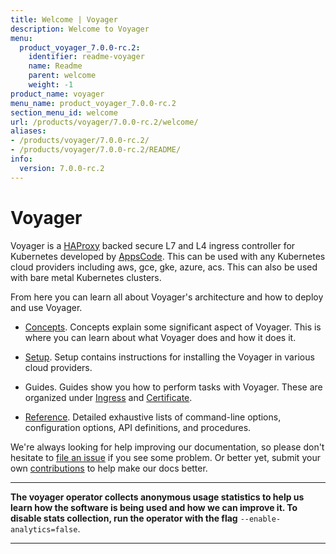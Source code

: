 ```yaml
---
title: Welcome | Voyager
description: Welcome to Voyager
menu:
  product_voyager_7.0.0-rc.2:
    identifier: readme-voyager
    name: Readme
    parent: welcome
    weight: -1
product_name: voyager
menu_name: product_voyager_7.0.0-rc.2
section_menu_id: welcome
url: /products/voyager/7.0.0-rc.2/welcome/
aliases:
- /products/voyager/7.0.0-rc.2/
- /products/voyager/7.0.0-rc.2/README/
info:
  version: 7.0.0-rc.2
---
```


# Voyager

Voyager is a [HAProxy](http://www.haproxy.org/) backed secure L7 and L4 ingress controller for Kubernetes developed by [AppsCode](https://appscode.com). This can be used with any Kubernetes cloud providers including aws, gce, gke, azure, acs. This can also be used with bare metal Kubernetes clusters.

From here you can learn all about Voyager's architecture and how to deploy and use Voyager.

- [Concepts](/products/voyager/7.0.0-rc.2/concepts/). Concepts explain some significant aspect of Voyager. This
is where you can learn about what Voyager does and how it does it.

- [Setup](/products/voyager/7.0.0-rc.2/setup/). Setup contains instructions for installing
  the Voyager in various cloud providers.

- Guides. Guides show you how to perform tasks with Voyager. These are organized under [Ingress](/products/voyager/7.0.0-rc.2/guides/ingress) and [Certificate](/products/voyager/7.0.0-rc.2/guides/certificate).

- [Reference](/products/voyager/7.0.0-rc.2/reference/). Detailed exhaustive lists of
command-line options, configuration options, API definitions, and procedures.

We're always looking for help improving our documentation, so please don't hesitate to
[file an issue](https://github.com/appscode/voyager/issues/new) if you see some problem.
Or better yet, submit your own [contributions](/products/voyager/7.0.0-rc.2/CONTRIBUTING) to help
make our docs better.

---

**The voyager operator collects anonymous usage statistics to help us learn how the software is being used and how we can improve it.
To disable stats collection, run the operator with the flag** `--enable-analytics=false`.

---
